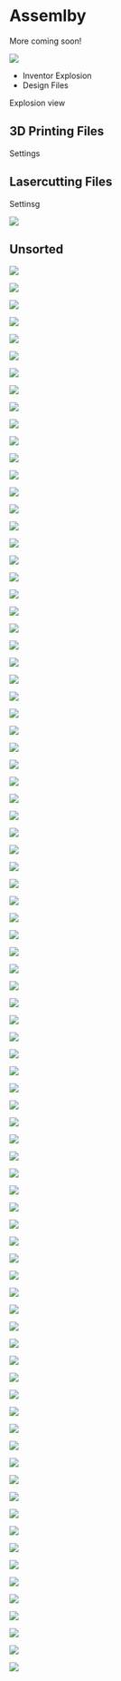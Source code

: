 # Assemlby

More coming soon!


![](IMAGES/SIMMO_1.png)

- Inventor Explosion
- Design Files

Explosion view

## 3D Printing Files

Settings

## Lasercutting Files

Settinsg

![](IMAGES/Assembly/VID_20231114_145947.gif)

## Unsorted


![](IMAGES/Assembly/SIM_ASS_1.jpg)

![](IMAGES/Assembly/SIM_ASS_2.jpg)

![](IMAGES/Assembly/SIM_ASS_3.jpg)

![](IMAGES/Assembly/SIM_ASS_4.jpg)

![](IMAGES/Assembly/SIM_ASS_5.jpg)

![](IMAGES/Assembly/SIM_ASS_6.jpg)

![](IMAGES/Assembly/SIM_ASS_7.jpg)

![](IMAGES/Assembly/SIM_ASS_8.jpg)

![](IMAGES/Assembly/SIM_ASS_9.jpg)

![](IMAGES/Assembly/SIM_ASS_10.jpg)

![](IMAGES/Assembly/SIM_ASS_11.jpg)

![](IMAGES/Assembly/SIM_ASS_12.jpg)

![](IMAGES/Assembly/SIM_ASS_13.jpg)

![](IMAGES/Assembly/SIM_ASS_14.jpg)

![](IMAGES/Assembly/SIM_ASS_15.jpg)

![](IMAGES/Assembly/SIM_ASS_16.jpg)

![](IMAGES/Assembly/SIM_ASS_17.jpg)

![](IMAGES/Assembly/SIM_ASS_18.jpg)

![](IMAGES/Assembly/SIM_ASS_19.jpg)

![](IMAGES/Assembly/SIM_ASS_20.jpg)

![](IMAGES/Assembly/SIM_ASS_21.jpg)

![](IMAGES/Assembly/SIM_ASS_22.jpg)

![](IMAGES/Assembly/SIM_ASS_23.jpg)

![](IMAGES/Assembly/SIM_ASS_24.jpg)

![](IMAGES/Assembly/SIM_ASS_25.jpg)

![](IMAGES/Assembly/SIM_ASS_26.jpg)

![](IMAGES/Assembly/SIM_ASS_27.jpg)

![](IMAGES/Assembly/SIM_ASS_28.jpg)

![](IMAGES/Assembly/SIM_ASS_29.jpg)

![](IMAGES/Assembly/SIM_ASS_30.jpg)

![](IMAGES/Assembly/SIM_ASS_31.jpg)

![](IMAGES/Assembly/SIM_ASS_32.jpg)

![](IMAGES/Assembly/SIM_ASS_33.jpg)

![](IMAGES/Assembly/SIM_ASS_34.jpg)

![](IMAGES/Assembly/SIM_ASS_35.jpg)

![](IMAGES/Assembly/SIM_ASS_36.jpg)

![](IMAGES/Assembly/SIM_ASS_37.jpg)

![](IMAGES/Assembly/SIM_ASS_38.jpg)

![](IMAGES/Assembly/SIM_ASS_39.jpg)

![](IMAGES/Assembly/SIM_ASS_40.jpg)

![](IMAGES/Assembly/SIM_ASS_41.jpg)

![](IMAGES/Assembly/SIM_ASS_42.jpg)

![](IMAGES/Assembly/SIM_ASS_43.jpg)

![](IMAGES/Assembly/SIM_ASS_44.jpg)

![](IMAGES/Assembly/SIM_ASS_45.jpg)

![](IMAGES/Assembly/SIM_ASS_46.jpg)

![](IMAGES/Assembly/SIM_ASS_47.jpg)

![](IMAGES/Assembly/SIM_ASS_48.jpg)

![](IMAGES/Assembly/SIM_ASS_49.jpg)

![](IMAGES/Assembly/SIM_ASS_50.jpg)

![](IMAGES/Assembly/SIM_ASS_51.jpg)

![](IMAGES/Assembly/SIM_ASS_52.jpg)

![](IMAGES/Assembly/SIM_ASS_53.jpg)

![](IMAGES/Assembly/SIM_ASS_54.jpg)

![](IMAGES/Assembly/SIM_ASS_55.jpg)

![](IMAGES/Assembly/SIM_ASS_56.jpg)

![](IMAGES/Assembly/SIM_ASS_57.jpg)

![](IMAGES/Assembly/SIM_ASS_58.jpg)

![](IMAGES/Assembly/SIM_ASS_59.jpg)

![](IMAGES/Assembly/SIM_ASS_60.jpg)

![](IMAGES/Assembly/SIM_ASS_61.jpg)

![](IMAGES/Assembly/SIM_ASS_62.jpg)

![](IMAGES/Assembly/SIM_ASS_63.jpg)

![](IMAGES/Assembly/SIM_ASS_64.jpg)

![](IMAGES/Assembly/SIM_ASS_65.jpg)

![](IMAGES/Assembly/SIM_ASS_66.jpg)

![](IMAGES/Assembly/SIM_ASS_67.jpg)

![](IMAGES/Assembly/SIM_ASS_68.jpg)

![](IMAGES/Assembly/SIM_ASS_69.jpg)

![](IMAGES/Assembly/SIM_ASS_70.jpg)

![](IMAGES/Assembly/SIM_ASS_71.jpg)

![](IMAGES/Assembly/SIM_ASS_72.jpg)

![](IMAGES/Assembly/SIM_ASS_73.jpg)

![](IMAGES/Assembly/SIM_ASS_74.jpg)

![](IMAGES/Assembly/SIM_ASS_75.jpg)

![](IMAGES/Assembly/SIM_ASS_76.jpg)

![](IMAGES/Assembly/SIM_ASS_77.jpg)

![](IMAGES/Assembly/SIM_ASS_78.jpg)

![](IMAGES/Assembly/SIM_ASS_79.jpg)

![](IMAGES/Assembly/SIM_ASS_80.jpg)

![](IMAGES/Assembly/SIM_ASS_81.jpg)

![](IMAGES/Assembly/SIM_ASS_82.jpg)

![](IMAGES/Assembly/SIM_ASS_83.jpg)
